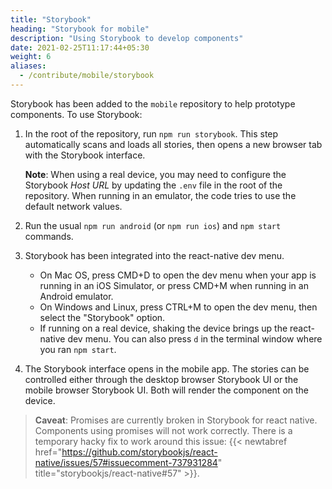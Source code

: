 ```yaml
---
title: "Storybook"
heading: "Storybook for mobile"
description: "Using Storybook to develop components"
date: 2021-02-25T11:17:44+05:30
weight: 6
aliases:
  - /contribute/mobile/storybook
---
```


Storybook has been added to the `mobile` repository to help prototype components. To use Storybook:

1. In the root of the repository, run `npm run storybook`. This step automatically scans and loads all stories, then opens a new browser tab with the Storybook interface. 

   **Note**: When using a real device, you may need to configure the Storybook *Host URL* by updating the `.env` file in the root of the repository. When running in an emulator, the code tries to use the default network values.

2. Run the usual `npm run android` (or `npm run ios`) and `npm start` commands.
3. Storybook has been integrated into the react-native dev menu. 
   - On Mac OS, press CMD+D to open the dev menu when your app is running in an iOS Simulator, or press CMD+M when running in an Android emulator. 
   - On Windows and Linux, press CTRL+M to open the dev menu, then select the "Storybook" option. 
   - If running on a real device, shaking the device brings up the react-native dev menu. You can also press `d` in the terminal window where you ran `npm start`.
4. The Storybook interface opens in the mobile app. The stories can be controlled either through the desktop browser Storybook UI or the mobile browser Storybook UI. Both will render the component on the device.

>**Caveat**: Promises are currently broken in Storybook for react native. Components using promises will not work correctly. There is a temporary hacky fix to work around this issue: {{< newtabref href="https://github.com/storybookjs/react-native/issues/57#issuecomment-737931284" title="storybookjs/react-native#57" >}}.
